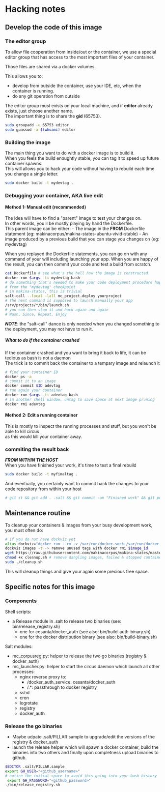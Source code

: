 Hacking notes
================
## Develop the code of this image

### The editor group
To allow file cooperation from inside/out or the container, we use a special editor group that has access to the most important files of your container.

Those files are shared via a docker volumes.

This allows you to:
 * develop from outside the container, use your IDE, etc, when the container is running.
 * do any git operation from outside

The editor group must exists on your local machine, and if **editor** already exists, just choose another name.<br/>
The important thing is to share the **gid** (65753).
```bash
sudo groupadd -u 65753 editor
sudo gpasswd -a $(whoami) editor
```

### Building the image
The main thing you want to do with a docker image is to build it.<br/>
When you feels the build enoughtly stable, you can tag it to speed up future container spawns.<br/>
This will allows you to hack your code without having to rebuild each time you change a single letter.<br/>
```bash
sudo docker build -t mydevtag .
```

### Debugging your container, AKA live edit
#### Method 1: Manual edit (recommended)
The idea will have to find a "parent" image to test your changes on.<br/>
In other words, you ll be mostly playing by hand the Dockerfile.<br/>
This parent image can be either:
    - The image in the **FROM** Dockerfile statement (eg: makinacorpus/makina-states-ubuntu-vivid-stable)
    - An image produced by a previous build that you can stage you changes on (eg: mydevtag)

When you replayed the Dockerfile statements, you can go on with any command of your will including launching your app.
When you are happy of the result, you can then commit your code and test a build from scratch.
```bash
cat Dockerfile # see what's the hell how the image is constructed
docker run $args -ti mydevtag bash
# do something that's needed to make your code deployment procedure happy
# from the "mydevtag" checkpoint
# in makina-states, this is trivial
salt-call --local -lall mc_project.deploy yourproject
# The next command is supposed to launch manually your app
/srv/projects/*/bin/launch.sh
# you can then stop it and hack again and again
# Wash, Since, Repeat, Enjoy
```
***NOTE***: the "salt-call" dance is only needed when you changed something to the deployment, you may not have to run it.

##### What to do if the container crashed
If the container crashed and you want to bring it back to life, it can be tedious as bash is not a daemon<br/>
The trick is to commit back the container to a tempary image and relaunch it<br/>
```bash
# find your container ID
docker ps -a
# commit it to an image
docker commit $ID adevtag
# run again your container
docker run $args -ti adevtag bash
# in another shell window, untag to save space at next image pruning
docker rmi adevtag
```

#### Method 2: Edit a running container
This is mostly to inspect the running processes and stuff, but you won't be able to kill circus<br/>
as this would kill your container away.

### commiting the result back
***FROM WITHIN THE HOST***<br/>
When you have finished your work, it's time to test a final rebuild<br/>
```bash
sudo docker build -t myfinaltag .
```

And eventually, you certainly want to commit back the changes to your code repository from within your host
```bash
# git st && git add . .salt && git commit -am "Finished work" && git push
```

## Maintenance routine
To cleanup your containers & images from your busy development work, you must often do:
```bash
# if you do not have dockviz yet
alias dockviz="docker run --rm -v /var/run/docker.sock:/var/run/docker.sock nate/dockviz"
dockviz images -t -> remove unused tags with docker rmi $image_id
wget https://raw.githubusercontent.com/makinacorpus/makina-states/master/docker/cleanup.sh
chmod +x cleanup.sh # remove dangling images, failed & stopped containers, READ ONCE THE SCRIPT !!!
sudo ./cleanup.sh
```
This will cleanup things and give your again some precious free space.

## Specific notes for this image
### Components
Shell scripts:
- a Release module in .salt to release two binaries (see: bin/release_registry.sh)
	-  one for cesanta/docker_auth (see also: bin/build-auth-binary.sh)
	-  one for the docker distribution binary (see also: bin/build-binary.sh)

Salt modules:
- mc_corpusreg.py: helper to release the two go binaries (registry & docker_auth)
- mc_launcher.py: helper to start the circus daemon which launch all other processes:
    - nginx reverse proxy to:
        - /docker_auth_service: cesanta/docker_auth
        - /.*: passthrough to docker registry
	- sshd
	- cron
	- logrotate
	- registry
	- docker_auth

### Release the go binaries
- Maybe udpate .salt/PILLAR.sample to upgrade/edit the versions of the registry & docker_auth
- launch the release helper which will spawn a docker container, build the binaries into two others and finally upon completness upload binaries to github.
```bash
$EDITOR .salt/PILLAR.sample
export GH_USER="<github_username>"
# notice the initial space to avoid this going into your bash history
 export GH_PASSWORD="<github_password>"
./bin/release_registry.sh
```
